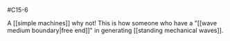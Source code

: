 #C15-6 

A [[simple machines]] why not! This is how someone who have a "[[wave medium boundary|free end]]" in generating [[standing mechanical waves]].